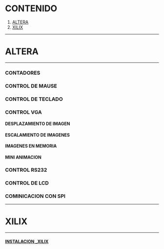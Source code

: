 

# CONTENIDO
1. [ALTERA](#ALTERA)
2. [XILIX](#XILIX)



-----------------
# ALTERA
---------------------------



### CONTADORES

###  CONTROL DE MAUSE

### CONTROL DE TECLADO 

### CONTROL VGA

#### DESPLAZAMIENTO DE IMAGEN
#### ESCALAMIENTO DE IMAGENES
#### IMAGENES EN MEMORIA
#### MINI ANIMACION

### CONTROL RS232

### CONTROL DE LCD

### COMINICACION CON SPI 


---------------

# XILIX

--------------------------------

#### [INSTALACION _XILIX](https://github.com/ErickLopC/fpga_xilix)
